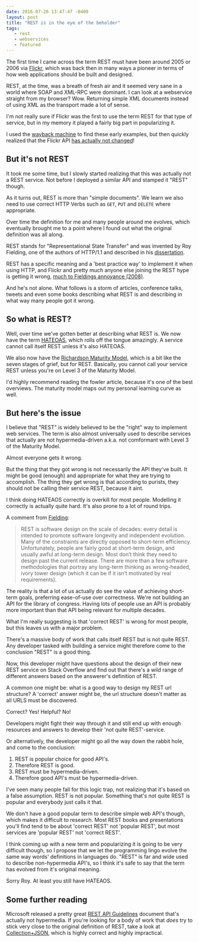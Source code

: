 ```yaml
---
date: 2016-07-26 13:47:47 -0400
layout: post
title: "REST is in the eye of the beholder"
tags:
   - rest
   - webservices 
   - featured
---
```


The first time I came across the term REST must have been around 2005 or
2006 via [Flickr][1], which was back then in many ways a pioneer in terms
of how web applications should be built and designed.

<!--more-->


REST, at the time, was a breath of fresh air and it seemed very sane in
a world where SOAP and XML-RPC were dominant. I can look at a webservice
straight from my browser? Wow. Returning simple XML documents instead of
using XML as the transport made a lot of sense.

I'm not really sure if Flickr was the first to use the term REST for that
type of service, but in my memory it played a fairly big part in
popularizing it.

I used the [wayback machine][2] to find these early examples, but then
quickly realized that the Flickr API [has actually not changed][3]!


But it's not REST
-----------------

It took me some time, but I slowly started realizing that this was actually
not a REST service. Not before I deployed a similar API and stamped it "REST"
though.

As it turns out, REST is more than "simple documents". We learn we also
need to use correct HTTP Verbs such as `GET`, `PUT` and `DELETE` where
appropriate.

Over time the definition for me and many people around me evolves, which
eventually brought me to a point where I found out what the original
definition was all along.

REST stands for "Representational State Transfer" and was invented by Roy
Fielding, one of the authors of HTTP/1.1 and described in his
[dissertation][4].

REST has a specific meaning and a 'best practice way' to implement it
when using HTTP, and Flickr and pretty much anyone else joining the
REST hype is getting it wrong, [much to Fieldings annoyance (2008)][5].

And he's not alone. What follows is a storm of articles, conference talks,
tweets and even some books describing what REST is and describing in what
way many people got it wrong.


So what is REST?
----------------

Well, over time we've gotten better at describing what REST is. We now
have the term [HATEOAS][6], which rolls off the tongue amazingly. A service
cannot call itself REST unless it's also HATEOAS.

We also now have the [Richardson Maturity Model][7], which is a bit like
the seven stages of grief, but for REST. Basically, you cannot call your
service REST unless you're on Level 3 of the Maturity Model.

I'd highly recommend reading the fowler article, because it's one of the best
overviews. The maturity model maps out my personal learning curve as well.

But here's the issue
--------------------

I believe that "REST" is widely believed to be the "right" way to implement
web services. The term is also almost universally used to describe services
that actually are not hypermedia-driven a.k.a. not comformant with Level 3
of the Maturity Model.

Almost everyone gets it wrong.

But the thing that they got wrong is not necessarily the API they've built.
It might be good (enough) and appropriate for what they are trying to
accomplish. The thing they get wrong is that according to purists, they
should not be calling their service REST, because it aint.

I think doing HATEAOS correctly is overkill for most people.
Modelling it correctly is actually quite hard. It's also prone to a lot of
round trips.

A comment from [Fielding][9]:

> REST is software design on the scale of decades: every detail is intended to promote software longevity and independent evolution. Many of the constraints are directly opposed to short-term efficiency. Unfortunately, people are fairly good at short-term design, and usually awful at long-term design. Most don’t think they need to design past the current release. There are more than a few software methodologies that portray any long-term thinking as wrong-headed, ivory tower design (which it can be if it isn’t motivated by real requirements).

The reality is that a lot of us actually do see the value of achieving
short-term goals, preferring ease-of-use over correctness. We're not building
an API for the library of congress. Having lots of people use an API is
probably more important than that API being relevant for multiple decades.

What I'm really suggesting is that 'correct REST' is wrong for most people, but
this leaves us with a major problem.

There's a massive body of work that calls itself REST but is not quite REST.
Any developer tasked with building a service might therefore come to the
conclusion "REST" is a good thing.

Now, this developer might have questions about the design of their new REST
service on Stack Overflow and find out that there's a wild range of different
answers based on the answerer's definition of REST.

A common one might be: what is a good way to design my REST url structure? A
'correct' answer might be, the url structure doesn't matter as all URLS must
be discovered.

Correct? Yes! Helpful? No!

Developers might fight their way through it and still end up with enough
resources and answers to develop their 'not quite REST'-service.

Or alternatively, the developer might go all the way down the rabbit hole,
and come to the conclusion:

1. REST is popular choice for good API's.
2. Therefore REST is good.
3. REST must be hypermedia-driven.
4. Therefore good API's must be hypermedia-driven.

I've seen many people fall for this logic trap, not realizing that it's based
on a false assumption. REST is not popular. Something that's not quite REST is
popular and everybody just calls it that.

We don't have a good popular term to describe simple web API's though, which
makes it difficult to research. Most REST books and presentations you'll find
tend to be about 'correct REST' not 'popular REST', but most services are
'popular REST' not 'correct REST'.

I think coming up with a new term and popularizing it is going to be very
difficult though, so I propose that we let the programming lingo evolve the
same way words' definitions in languages do. "REST" is far and wide used
to describe non-hypermedia API's, so I think it's safe to say that the term
has evolved from it's original meaning.

Sorry Roy. At least you still have HATEAOS.

Some further reading
--------------------

Microsoft released a pretty great [REST API Guidelines][11] document that's
actually not hypermedia.
If you're looking for a body of work that _does_ try to stick very close to
the original definition of REST, take a look at [Collection+JSON][8], which is
highly correct and highly impractical.


[1]: https://www.flickr.com/
[2]: https://web.archive.org/web/20071012104127/http://www.flickr.com/services/api/request.rest.html
[3]: https://www.flickr.com/services/api/request.rest.html
[4]: https://www.ics.uci.edu/~fielding/pubs/dissertation/rest_arch_style.htm
[5]: http://roy.gbiv.com/untangled/2008/rest-apis-must-be-hypertext-driven
[6]: https://en.wikipedia.org/wiki/HATEOAS
[7]: http://martinfowler.com/articles/richardsonMaturityModel.html
[8]: http://amundsen.com/media-types/collection/
[9]: http://roy.gbiv.com/untangled/2008/rest-apis-must-be-hypertext-driven#comment-724
[10]: http://stackoverflow.com/questions/tagged/rest
[11]: https://github.com/Microsoft/api-guidelines/blob/master/Guidelines.md
